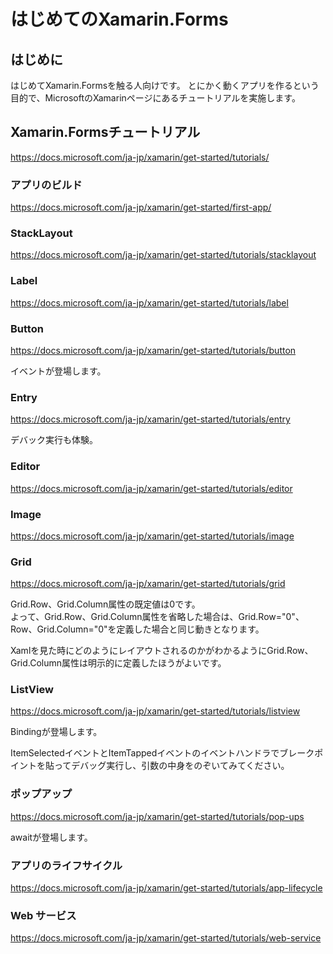 # はじめてのXamarin.Forms

## はじめに

はじめてXamarin.Formsを触る人向けです。
とにかく動くアプリを作るという目的で、MicrosoftのXamarinページにあるチュートリアルを実施します。



## Xamarin.Formsチュートリアル


https://docs.microsoft.com/ja-jp/xamarin/get-started/tutorials/

### アプリのビルド
https://docs.microsoft.com/ja-jp/xamarin/get-started/first-app/

### StackLayout
https://docs.microsoft.com/ja-jp/xamarin/get-started/tutorials/stacklayout

### Label
https://docs.microsoft.com/ja-jp/xamarin/get-started/tutorials/label

### Button
https://docs.microsoft.com/ja-jp/xamarin/get-started/tutorials/button

イベントが登場します。

### Entry
https://docs.microsoft.com/ja-jp/xamarin/get-started/tutorials/entry

デバック実行も体験。

### Editor
https://docs.microsoft.com/ja-jp/xamarin/get-started/tutorials/editor

### Image
https://docs.microsoft.com/ja-jp/xamarin/get-started/tutorials/image

### Grid
https://docs.microsoft.com/ja-jp/xamarin/get-started/tutorials/grid

Grid.Row、Grid.Column属性の既定値は0です。</br>
よって、Grid.Row、Grid.Column属性を省略した場合は、Grid.Row="0"、Row、Grid.Column="0"を定義した場合と同じ動きとなります。

Xamlを見た時にどのようにレイアウトされるのかがわかるようにGrid.Row、Grid.Column属性は明示的に定義したほうがよいです。

### ListView
https://docs.microsoft.com/ja-jp/xamarin/get-started/tutorials/listview

Bindingが登場します。

ItemSelectedイベントとItemTappedイベントのイベントハンドラでブレークポイントを貼ってデバッグ実行し、引数の中身をのぞいてみてください。

### ポップアップ
https://docs.microsoft.com/ja-jp/xamarin/get-started/tutorials/pop-ups

awaitが登場します。

### アプリのライフサイクル
https://docs.microsoft.com/ja-jp/xamarin/get-started/tutorials/app-lifecycle

### Web サービス
https://docs.microsoft.com/ja-jp/xamarin/get-started/tutorials/web-service
